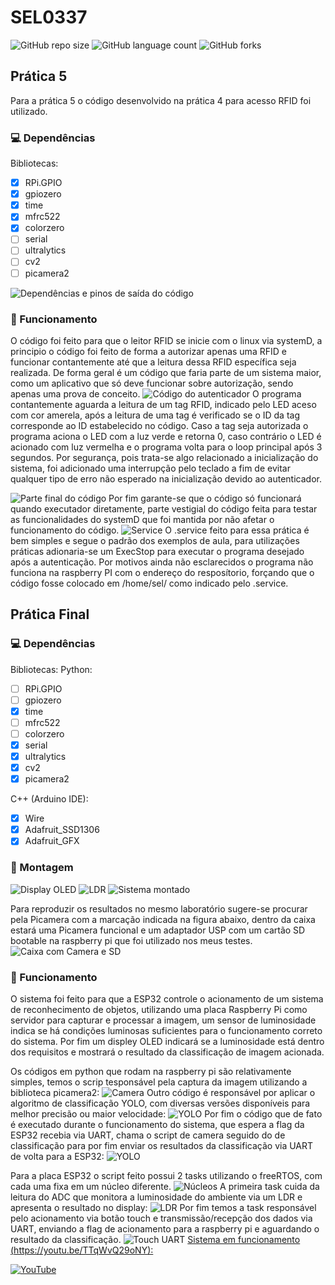 # SEL0337

![GitHub repo size](https://img.shields.io/github/repo-size/fernandohpra/SEL0337)
![GitHub language count](https://img.shields.io/github/languages/count/fernandohpra/SEL0337)
![GitHub forks](https://img.shields.io/github/forks/fernandohpra/SEL0337)



## Prática 5
Para a prática 5 o código desenvolvido na prática 4 para acesso RFID foi utilizado.

### 💻 Dependências
Bibliotecas:
- [x] RPi.GPIO
- [x] gpiozero
- [x] time
- [x] mfrc522
- [x] colorzero
- [ ] serial
- [ ] ultralytics
- [ ] cv2
- [ ] picamera2
<img src="dependências e saídas.png" alt="Dependências e pinos de saída do código">

### 🚀 Funcionamento
O código foi feito para que o leitor RFID se inicie com o linux via systemD, a principio o código foi feito de forma a autorizar apenas uma RFID e funcionar contantemente até que a leitura dessa RFID específica seja realizada.
De forma geral é um código que faria parte de um sistema maior, como um aplicativo que só deve funcionar sobre autorização, sendo apenas uma prova de conceito.
<img src="autenticador.png" alt="Código do autenticador">
O programa contantemente aguarda a leitura de um tag RFID, indicado pelo LED aceso com cor amerela, após a leitura de uma tag é verificado se o ID da tag corresponde ao ID estabelecido no código. Caso a tag seja autorizada o programa aciona o LED com a luz verde e retorna 0, caso contrário o LED é acionado com luz vermelha e o programa volta para o loop principal após 3 segundos.
Por segurança, pois trata-se algo relacionado a inicialização do sistema, foi adicionado uma interrupção pelo teclado a fim de evitar qualquer tipo de erro não esperado na inicialização devido ao autenticador.

<img src="finalprat5.png" alt="Parte final do código">
Por fim garante-se que o código só funcionará quando executador diretamente, parte vestigial do código feita para testar as funcionalidades do systemD que foi mantida por não afetar o funcionamento do código.

<img src="service.png" alt="Service">
O .service feito para essa prática é bem simples e segue o padrão dos exemplos de aula, para utilizações práticas adionaria-se um ExecStop para executar o programa desejado após a autenticação.
Por motivos ainda não esclarecidos o programa não funciona na raspberry PI com o endereço do resposítorio, forçando que o código fosse colocado em /home/sel/ como indicado pelo .service.

## Prática Final
### 💻 Dependências
Bibliotecas:
Python:
- [ ] RPi.GPIO
- [ ] gpiozero
- [x] time
- [ ] mfrc522
- [ ] colorzero
- [x] serial
- [x] ultralytics
- [x] cv2
- [x] picamera2

C++ (Arduino IDE):
- [x] Wire
- [x] Adafruit_SSD1306
- [x] Adafruit_GFX
### 🔧 Montagem
<img src="Imgs/Display.jpg" alt="Display OLED">
<img src="Imgs/LDR.jpg" alt="LDR">
<img src="Imgs/Montado.jpg" alt="Sistema montado">

Para reproduzir os resultados no mesmo laboratório sugere-se procurar pela Picamera com a marcação indicada na figura abaixo, dentro da caixa estará uma Picamera funcional e um adaptador USP com um cartão SD bootable na raspberry pi que foi utilizado nos meus testes.
<img src="Imgs/PicamSD.jpg" alt="Caixa com Camera e SD">

### 🚀 Funcionamento
O sistema foi feito para que a ESP32 controle o acionamento de um sistema de reconhecimento de objetos, utilizando uma placa Raspberry Pi como servidor para capturar e processar a imagem, um sensor de luminosidade indica se há condições luminosas suficientes para o funcionamento correto do sistema. Por fim um displey OLED indicará se a luminosidade está dentro dos requisitos e mostrará o resultado da classificação de imagem acionada.

Os códigos em python que rodam na raspberry pi são relativamente simples, temos o scrip tesponsável pela captura da imagem utilizando a biblioteca picamera2:
<img src="Imgs/camera.png" alt="Camera">
Outro código é responsável por aplicar o algoritmo de classificação YOLO, com diversas versões disponíveis para melhor precisão ou maior velocidade:
<img src="Imgs/yolo.png" alt="YOLO">
Por fim o código que de fato é executado durante o funcionamento do sistema, que espera a flag da ESP32 recebia via UART, chama o script de camera seguido do de classificação para por fim enviar os resultados da classificação via UART de volta para a ESP32:
<img src="Imgs/rasp.png" alt="YOLO">

Para a placa ESP32 o script feito possui 2 tasks utilizando o freeRTOS, com cada uma fixa em um núcleo diferente.
<img src="Imgs/cores.png" alt="Núcleos">
A primeira task cuida da leitura do ADC que monitora a luminosidade do ambiente via um LDR e apresenta o resultado no display:
<img src="Imgs/taskLDR.png" alt="LDR">
Por fim temos a task responsável pelo acionamento via botão touch e transmissão/recepção dos dados via UART, enviando a flag de acionamento para a raspberry pi e aguardando o resultado da classificação.
<img src="Imgs/TouchUART.png" alt="Touch UART">
[Sistema em funcionamento (https://youtu.be/TTqWvQ29oNY):](https://youtu.be/TTqWvQ29oNY)


[![YouTube](http://i.ytimg.com/vi/TTqWvQ29oNY/hqdefault.jpg)](https://www.youtube.com/watch?v=TTqWvQ29oNY)
